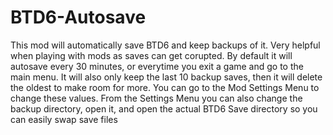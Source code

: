 # BTD6-Autosave
This mod will automatically save BTD6 and keep backups of it. Very helpful when playing with mods as saves can get corupted. By default it will autosave every
30 minutes, or everytime you exit a game and go to the main menu. It will also only keep the last 10 backup saves, then it will delete the oldest to make room for more.
You can go to the Mod Settings Menu to change these values. From the Settings Menu you can also change the backup directory, open it, 
and open the actual BTD6 Save directory so you can easily swap save files
